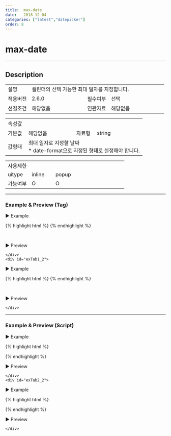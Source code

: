 ```yaml
---
title:  max-date
date:   2018-12-04
categories: ["latest","datepicker"]
order: 8
---
```


max-date
===

---

## Description

<table style="width:100%">
    <colgroup>
        <col width="15%"/>
        <col width="35%"/>
        <col width="15%"/>
        <col width="35%"/>
    </colgroup>
    <tr>
        <td class="tdTitle">설명</td>
        <td colspan="3">캘린더의 선택 가능한 최대 일자를 지정합니다.</td>
    </tr>
    <tr>
        <td class="tdTitle">적용버전</td>
        <td>2.6.0</td>
        <td class="tdTitle">필수여부</td>
        <td>선택</td>
    </tr>
    <tr>
        <td class="tdTitle">선결조건</td>
        <td>해당없음</td>
        <td class="tdTitle">연관자료</td>
        <td>해당없음</td>
    </tr>
</table>
<table style="width:100%">
    <colgroup>
        <col width="15%"/>
        <col width="35%"/>
        <col width="15%"/>
        <col width="35%"/>
    </colgroup>
    <tr>
        <td class="tdTitle tdBg" colspan="4">속성값</td>
    </tr>
    <tr>
        <td class="tdTitle">기본값</td>
        <td>해당없음</td>
        <td class="tdTitle">자료형</td>
        <td>string</td>
    </tr>
    <tr>
        <td class="tdTitle">값형태</td>
        <td colspan="3">
            최대 일자로 지정할 날짜<br>
            * date-format으로 지정된 형태로 설정해야 합니다.
        </td>
    </tr>
</table>
<table style="width:100%">
    <colgroup>
        <col width="20%"/>
        <col width="20%"/>
        <col width="20%"/>
        <col width="20%"/>
        <col width="20%"/>
    </colgroup>
    <tr>
        <td class="tdTitle tdBg" colspan="5">사용제한</td>
    </tr>
    <tr>
        <td>uitype</td>
        <td class="tdCenter">inline</td>
        <td class="tdCenter">popup</td>
        <td></td>
        <td></td>
    </tr>
    <tr>
        <td>가능여부</td>
        <td class="tdBlue tdCenter">O</td>
        <td class="tdBlue tdCenter">O</td>
        <td></td>
        <td></td>
    </tr>
</table>

---
### Example & Preview (Tag)

<sbux-tabs id="exTab1" name="exTab1" uitype="normal" title-target-id-array="exTab1_1^exTab1_2" title-text-array="inline^popup">
</sbux-tabs>
<div class="tab-content">
    <div id="exTab1_1">

▶ Example

{% highlight html %}
<sbux-datepicker id="sbIdx1" name="sbTagNm1" uitype="inline" max-date="20181208"></sbux-datepicker>
{% endhighlight %}

<br>

▶ Preview

<sbux-datepicker id="sbIdx1" name="sbTagNm1" uitype="inline" max-date="20181208"></sbux-datepicker>

    </div>
    <div id="exTab1_2">

▶ Example

{% highlight html %}
<sbux-datepicker id="sbIdx2" name="sbTagNm2" uitype="popup" max-date="20181208"></sbux-datepicker>
{% endhighlight %}

<br>

▶ Preview

<sbux-datepicker id="sbIdx2" name="sbTagNm2" uitype="popup" max-date="20181208"></sbux-datepicker>

    </div>
</div>

---
### Example & Preview (Script)

<sbux-tabs id="exTab2" name="exTab2" uitype="normal" title-target-id-array="exTab2_1^exTab2_2" title-text-array="inline^popup">
</sbux-tabs>
<div class="tab-content">
    <div id="exTab2_1">

▶ Example

{% highlight html %}
<div id="sbArea1"></div>
<script>
    $(document).ready(function(){
        $('#sbArea1').sbDatepicker({
            name : 'sbScriptNm1',
            uitype : 'inline',
            maxDate : '20181208'
        });
    }); 
</script>
{% endhighlight %}

<br>

▶ Preview 

<div id="sbArea1"></div>
<script>
    $(document).ready(function(){
        $('#sbArea1').sbDatepicker({
            name : 'sbScriptNm1',
            uitype : 'inline',
            maxDate : '20181208'
        });
    });  
</script>

    </div>
    <div id="exTab2_2">

▶ Example

{% highlight html %}
<div id="sbArea2"></div>
<script>
    $(document).ready(function(){
        $('#sbArea2').sbDatepicker({
            name : 'sbScriptNm2',
            uitype : 'popup',
            maxDate : '20181208'
        });
    });  
</script>
{% endhighlight %}

<br>

▶ Preview 

<div id="sbArea2"></div>
<script>
    $(document).ready(function(){
        $('#sbArea2').sbDatepicker({
            name : 'sbScriptNm2',
            uitype : 'popup',
            maxDate : '20181208'
        });
    });  
</script>

    </div>
</div>